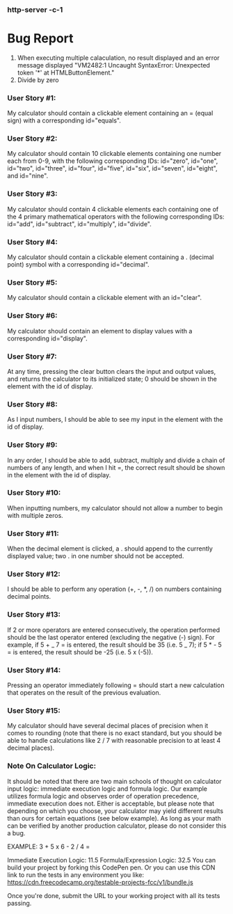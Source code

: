 ### http-server -c-1

# Bug Report

1. When executing multiple calaculation, no result displayed and an error message displayed "VM2482:1 Uncaught SyntaxError: Unexpected token '\*' at HTMLButtonElement.<anonymous>"
2. Divide by zero

### User Story #1:

My calculator should contain a clickable element containing an = (equal sign) with a corresponding id="equals".

### User Story #2:

My calculator should contain 10 clickable elements containing one number each from 0-9, with the following corresponding IDs: id="zero", id="one", id="two", id="three", id="four", id="five", id="six", id="seven", id="eight", and id="nine".

### User Story #3:

My calculator should contain 4 clickable elements each containing one of the 4 primary mathematical operators with the following corresponding IDs: id="add", id="subtract", id="multiply", id="divide".

### User Story #4:

My calculator should contain a clickable element containing a . (decimal point) symbol with a corresponding id="decimal".

### User Story #5:

My calculator should contain a clickable element with an id="clear".

### User Story #6:

My calculator should contain an element to display values with a corresponding id="display".

### User Story #7:

At any time, pressing the clear button clears the input and output values, and returns the calculator to its initialized state; 0 should be shown in the element with the id of display.

### User Story #8:

As I input numbers, I should be able to see my input in the element with the id of display.

### User Story #9:

In any order, I should be able to add, subtract, multiply and divide a chain of numbers of any length, and when I hit =, the correct result should be shown in the element with the id of display.

### User Story #10:

When inputting numbers, my calculator should not allow a number to begin with multiple zeros.

### User Story #11:

When the decimal element is clicked, a . should append to the currently displayed value; two . in one number should not be accepted.

### User Story #12:

I should be able to perform any operation (+, -, \*, /) on numbers containing decimal points.

### User Story #13:

If 2 or more operators are entered consecutively, the operation performed should be the last operator entered (excluding the negative (-) sign). For example, if 5 + _ 7 = is entered, the result should be 35 (i.e. 5 _ 7); if 5 \* - 5 = is entered, the result should be -25 (i.e. 5 x (-5)).

### User Story #14:

Pressing an operator immediately following = should start a new calculation that operates on the result of the previous evaluation.

### User Story #15:

My calculator should have several decimal places of precision when it comes to rounding (note that there is no exact standard, but you should be able to handle calculations like 2 / 7 with reasonable precision to at least 4 decimal places).

### Note On Calculator Logic:

It should be noted that there are two main schools of thought on calculator input logic: immediate execution logic and formula logic. Our example utilizes formula logic and observes order of operation precedence, immediate execution does not. Either is acceptable, but please note that depending on which you choose, your calculator may yield different results than ours for certain equations (see below example). As long as your math can be verified by another production calculator, please do not consider this a bug.

EXAMPLE: 3 + 5 x 6 - 2 / 4 =

Immediate Execution Logic: 11.5
Formula/Expression Logic: 32.5
You can build your project by forking this CodePen pen. Or you can use this CDN link to run the tests in any environment you like: https://cdn.freecodecamp.org/testable-projects-fcc/v1/bundle.js

Once you're done, submit the URL to your working project with all its tests passing.

